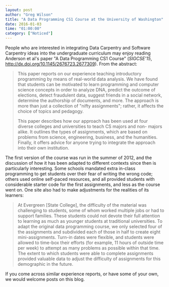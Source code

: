 ```yaml
---
layout: post
author: "Greg Wilson"
title: "A Data Programming CS1 Course at the University of Washington"
date: 2016-01-03
time: "01:00:00"
category: ["Noticed"]
---
```

People who are interested in integrating Data Carpentry and Software Carpentry ideas into the undergraduate curriculum may enjoy reading
Anderson et al's paper "A Data Programming CS1 Course"
(*SIGCSE'15*, http://dx.doi.org/10.1145/2676723.2677309).
From the abstract:

> This paper reports on our experience teaching introductory programming by means of real-world data analysis.
> We have found that students can be motivated to learn programming and computer science concepts in order to analyze DNA,
> predict the outcome of elections,
> detect fraudulent data,
> suggest friends in a social network,
> determine the authorship of documents,
> and more.
> The approach is more than just a collection of "nifty assignments";
> rather, it affects the choice of topics and pedagogy.
>
> This paper describes how our approach has been used at four diverse colleges and universities to teach CS majors and non- majors alike.
> It outlines the types of assignments, which are based on problems from science, engineering, business, and the humanities.
> Finally, it offers advice for anyone trying to integrate the approach into their own institution.

The first version of the course was run in the summer of 2012,
and the discussion of how it has been adapted to different contexts since then is particularly interesting.
Some schools mandated extra in-class programming to get students over their fear of writing the wrong code;
others used online self-paced resources,
and all provided students with considerable starter code for the first assignments,
and less as the course went on.
One site also had to make adjustments for the realities of its learners:

> At Evergreen [State College],
> the difficulty of the material was challenging to students,
> some of whom worked multiple jobs or had to support families.
> These students could not devote their full attention to learning as much as younger students at traditional universities.
> To adapt the original data programming course,
> we only selected four of the assignments and subdivided each of those in half to create eight mini-assignments.
> Turn-in dates were flexible, and students were allowed to time-box their efforts
> (for example, 11 hours of outside time per week)
> to attempt as many problems as possible within that time.
> The extent to which students were able to complete assignments provided valuable data
> to adjust the difficulty of assignments for this demographic in the future.

If you come across similar experience reports,
or have some of your own,
we would welcome posts on this blog.
